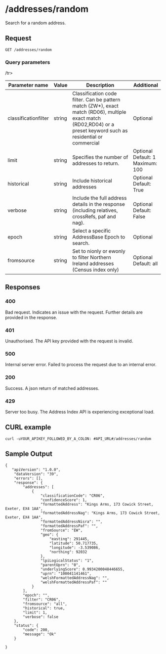<h1>/addresses/random</h1>

<p>Search for a random address.</p>

<h2>Request</h2>

<p><code>GET /addresses/random</code></p>

<h3>Query parameters</h3>

<table class="table">
  <thead class="table--head">
    <th scope="col" class="table--header--cell">Parameter name</th>
    <th scope="col" class="table--header--cell">Value</th>
    <th scope="col" class="table--header--cell">Description</th>
    <th scope="col" class="table--header--cell">Additional</th>
  </thead>
  <tbody>    
    <tr class="table--row">
        <td class="table--cell">classificationfilter</td>
        <td class="table--cell">string</td>
        <td class="table--cell">Classification code filter. Can be pattern match (ZW*), exact match (RD06), multiple exact match (RD02,RD04) or a preset keyword such as residential or commercial</td>
        <td class="table--cell">Optional</td>
    </tr>    
    <tr class="table--row">
        <td class="table--cell">limit</td>
        <td class="table--cell">string</td>
        <td class="table--cell">Specifies the number of addresses to return.</td>
        <td class="table--cell">
            Optional
            <br>Default: 1
            <br>Maximum: 100
        </td>
    </tr>    
    <tr class="table--row">
        <td class="table--cell">historical</td>
        <td class="table--cell">string</td>
        <td class="table--cell">Include historical addresses</td>
        <td class="table--cell">
            Optional
            <br>Default: True
        </td>
    </tr>    
    <tr class="table--row">
        <td class="table--cell">verbose</td>
        <td class="table--cell">string</td>
        <td class="table--cell">Include the full address details in the response (including relatives, crossRefs, paf and nag).</td>
        <td class="table--cell">
            Optional
            <br>Default: False            
        </td>
    </tr>    
    <tr class="table--row">
        <td class="table--cell">epoch</td>
        <td class="table--cell">string</td>
        <td class="table--cell">Select a specific AddressBase Epoch to search.</td>
        <td class="table--cell">
            Optional
        </td>
    </tr>
    <tr class="table--row">
          <td class="table--cell">fromsource</td>
          <td class="table--cell">string</td>
          <td class="table--cell">Set to nionly or ewonly to filter Northern Ireland addresses (Census index only)</td>
          <td class="table--cell">
              Optional
              <br>Default: all
          </td>
     /tr>
  </tbody>
</table>

<h2>Responses</h2>

<h3>400</h3>
<p>Bad request. Indicates an issue with the request. Further details are provided in the response.</p>

<h3>401</h3>
<p>Unauthorised. The API key provided with the request is invalid.</p>

<h3>500</h3>
<p>Internal server error. Failed to process the request due to an internal error.</p>

<h3>200</h3>
<p>Success. A json return of matched addresses.</p>

<h3>429</h3>
<p>Server too busy. The Address Index API is experiencing exceptional load.</p>

<h2>CURL example</h2>

<div class="markdown">
    <pre><code>curl -uYOUR_APIKEY_FOLLOWED_BY_A_COLON: #API_URL#/addresses/random</code></pre>
</div>

   <h2>Sample Output</h2>

   <pre><code>{
   &quot;apiVersion&quot;: &quot;1.0.0&quot;,
    &quot;dataVersion&quot;: &quot;39&quot;,
    &quot;errors&quot;: [],
    &quot;response&quot;: {
        &quot;addresses&quot;: [
            {
                &quot;classificationCode&quot;: &quot;CR06&quot;,
                &quot;confidenceScore&quot;: 1,
                &quot;formattedAddress&quot;: &quot;Kings Arms, 173 Cowick Street, Exeter, EX4 1AA&quot;,
                &quot;formattedAddressNag&quot;: &quot;Kings Arms, 173 Cowick Street, Exeter, EX4 1AA&quot;,
                &quot;formattedAddressNisra&quot;: &quot;&quot;,
                &quot;formattedAddressPaf&quot;: &quot;&quot;,
                &quot;fromSource&quot;: &quot;EW&quot;,
                &quot;geo&quot;: {
                    &quot;easting&quot;: 291445,
                    &quot;latitude&quot;: 50.717735,
                    &quot;longitude&quot;: -3.539086,
                    &quot;northing&quot;: 92032
                },
                &quot;lpiLogicalStatus&quot;: &quot;1&quot;,
                &quot;parentUprn&quot;: &quot;0&quot;,
                &quot;underlyingScore&quot;: 0.9934200048446655,
                &quot;uprn&quot;: &quot;100041141461&quot;,
                &quot;welshFormattedAddressNag&quot;: &quot;&quot;,
                &quot;welshFormattedAddressPaf&quot;: &quot;&quot;
            }
        ],
        &quot;epoch&quot;: &quot;&quot;,
        &quot;filter&quot;: &quot;CR06&quot;,
        &quot;fromsource&quot;: &quot;all&quot;,
        &quot;historical&quot;: true,
        &quot;limit&quot;: 1,
        &quot;verbose&quot;: false
    },
    &quot;status&quot;: {
        &quot;code&quot;: 200,
        &quot;message&quot;: &quot;Ok&quot;
    }

}</code></pre>